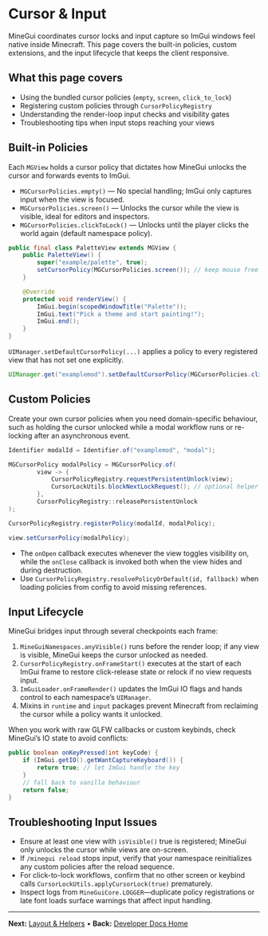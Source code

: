 # Cursor & Input
MineGui coordinates cursor locks and input capture so ImGui windows feel native inside Minecraft. This page covers the built-in policies, custom extensions, and the input lifecycle that keeps the client responsive.

## What this page covers
- Using the bundled cursor policies (`empty`, `screen`, `click_to_lock`)
- Registering custom policies through `CursorPolicyRegistry`
- Understanding the render-loop input checks and visibility gates
- Troubleshooting tips when input stops reaching your views

## Built-in Policies
Each `MGView` holds a cursor policy that dictates how MineGui unlocks the cursor and forwards events to ImGui.

- `MGCursorPolicies.empty()` — No special handling; ImGui only captures input when the view is focused.
- `MGCursorPolicies.screen()` — Unlocks the cursor while the view is visible, ideal for editors and inspectors.
- `MGCursorPolicies.clickToLock()` — Unlocks until the player clicks the world again (default namespace policy).

```java
public final class PaletteView extends MGView {
    public PaletteView() {
        super("example/palette", true);
        setCursorPolicy(MGCursorPolicies.screen()); // keep mouse free while the palette is open
    }

    @Override
    protected void renderView() {
        ImGui.begin(scopedWindowTitle("Palette"));
        ImGui.text("Pick a theme and start painting!");
        ImGui.end();
    }
}
```

`UIManager.setDefaultCursorPolicy(...)` applies a policy to every registered view that has not set one explicitly.

```java
UIManager.get("examplemod").setDefaultCursorPolicy(MGCursorPolicies.clickToLock());
```

## Custom Policies
Create your own cursor policies when you need domain-specific behaviour, such as holding the cursor unlocked while a modal workflow runs or re-locking after an asynchronous event.

```java
Identifier modalId = Identifier.of("examplemod", "modal");

MGCursorPolicy modalPolicy = MGCursorPolicy.of(
        view -> {
            CursorPolicyRegistry.requestPersistentUnlock(view);
            CursorLockUtils.blockNextLockRequest(); // optional helper if you coordinate with vanilla screens
        },
        CursorPolicyRegistry::releasePersistentUnlock
);

CursorPolicyRegistry.registerPolicy(modalId, modalPolicy);

view.setCursorPolicy(modalPolicy);
```

- The `onOpen` callback executes whenever the view toggles visibility on, while the `onClose` callback is invoked both when the view hides and during destruction.
- Use `CursorPolicyRegistry.resolvePolicyOrDefault(id, fallback)` when loading policies from config to avoid missing references.

## Input Lifecycle
MineGui bridges input through several checkpoints each frame:

1. `MineGuiNamespaces.anyVisible()` runs before the render loop; if any view is visible, MineGui keeps the cursor unlocked as needed.
2. `CursorPolicyRegistry.onFrameStart()` executes at the start of each ImGui frame to restore click-release state or relock if no view requests input.
3. `ImGuiLoader.onFrameRender()` updates the ImGui IO flags and hands control to each namespace’s `UIManager`.
4. Mixins in `runtime` and `input` packages prevent Minecraft from reclaiming the cursor while a policy wants it unlocked.

When you work with raw GLFW callbacks or custom keybinds, check MineGui’s IO state to avoid conflicts:

```java
public boolean onKeyPressed(int keyCode) {
    if (ImGui.getIO().getWantCaptureKeyboard()) {
        return true; // let ImGui handle the key
    }
    // fall back to vanilla behaviour
    return false;
}
```

## Troubleshooting Input Issues
- Ensure at least one view with `isVisible()` true is registered; MineGui only unlocks the cursor while views are on-screen.
- If `/minegui reload` stops input, verify that your namespace reinitializes any custom policies after the reload sequence.
- For click-to-lock workflows, confirm that no other screen or keybind calls `CursorLockUtils.applyCursorLock(true)` prematurely.
- Inspect logs from `MineGuiCore.LOGGER`—duplicate policy registrations or late font loads surface warnings that affect input handling.

---

**Next:** [Layout & Helpers](layout-and-helpers.md) • **Back:** [Developer Docs Home](README.md)
